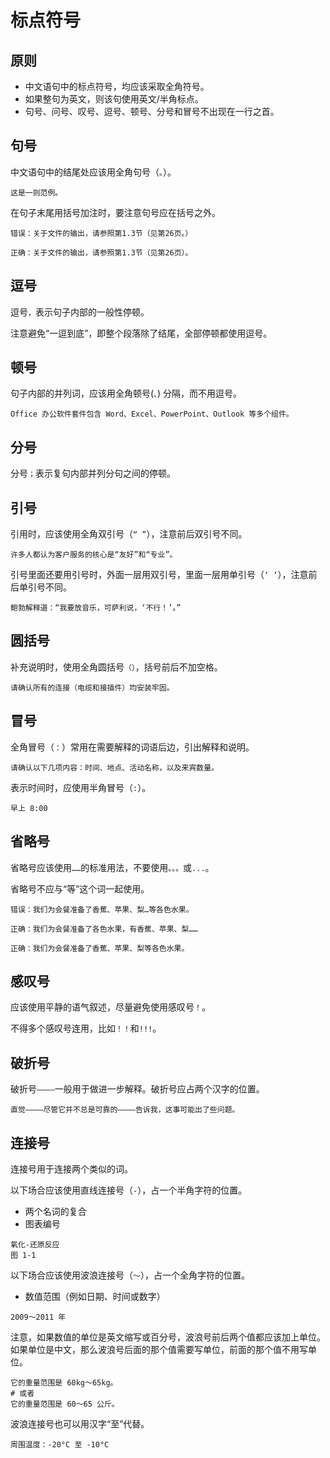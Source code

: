 # 标点符号

## 原则

- 中文语句中的标点符号，均应该采取全角符号。
- 如果整句为英文，则该句使用英文/半角标点。
- 句号、问号、叹号、逗号、顿号、分号和冒号不出现在一行之首。

## 句号

中文语句中的结尾处应该用全角句号（`。`）。

```
这是一则范例。
```

在句子末尾用括号加注时，要注意句号应在括号之外。

```
错误：关于文件的输出，请参照第1.3节（见第26页。）

正确：关于文件的输出，请参照第1.3节（见第26页）。
```

## 逗号

逗号`，`表示句子内部的一般性停顿。

注意避免“一逗到底”，即整个段落除了结尾，全部停顿都使用逗号。

## 顿号

句子内部的并列词，应该用全角顿号(`、`) 分隔，而不用逗号。

```
Office 办公软件套件包含 Word、Excel、PowerPoint、Outlook 等多个组件。
```

## 分号

分号`；`表示复句内部并列分句之间的停顿。

## 引号

引用时，应该使用全角双引号（`“ ”`），注意前后双引号不同。

```
许多人都认为客户服务的核心是“友好”和“专业”。
```

引号里面还要用引号时，外面一层用双引号，里面一层用单引号（`‘ ’`），注意前后单引号不同。

```
鲍勃解释道：“我要放音乐，可萨利说，‘不行！’。”
```

## 圆括号

补充说明时，使用全角圆括号`（）`，括号前后不加空格。

```
请确认所有的连接（电缆和接插件）均安装牢固。
```

## 冒号

全角冒号（`：`）常用在需要解释的词语后边，引出解释和说明。

```
请确认以下几项内容：时间、地点、活动名称，以及来宾数量。
```

表示时间时，应使用半角冒号（`:`）。

```
早上 8:00
```

## 省略号

省略号应该使用`……`的标准用法，不要使用`。。。`或`...`。

省略号不应与“等”这个词一起使用。

```
错误：我们为会餐准备了香蕉、苹果、梨…等各色水果。

正确：我们为会餐准备了各色水果，有香蕉、苹果、梨……

正确：我们为会餐准备了香蕉、苹果、梨等各色水果。
```

## 感叹号

应该使用平静的语气叙述，尽量避免使用感叹号`！`。

不得多个感叹号连用，比如`！！`和`!!!`。

## 破折号

破折号`————`一般用于做进一步解释。破折号应占两个汉字的位置。

```
直觉————尽管它并不总是可靠的————告诉我，这事可能出了些问题。
```

## 连接号

连接号用于连接两个类似的词。

以下场合应该使用直线连接号（`-`），占一个半角字符的位置。

- 两个名词的复合
- 图表编号

```
氧化-还原反应
图 1-1
```

以下场合应该使用波浪连接号（`～`），占一个全角字符的位置。

- 数值范围（例如日期、时间或数字）

```
2009～2011 年
```

注意，如果数值的单位是英文缩写或百分号，波浪号前后两个值都应该加上单位。如果单位是中文，那么波浪号后面的那个值需要写单位，前面的那个值不用写单位。

```
它的重量范围是 60kg～65kg。
# 或者
它的重量范围是 60～65 公斤。
```

波浪连接号也可以用汉字“至”代替。

```
周围温度：-20°C 至 -10°C
```

